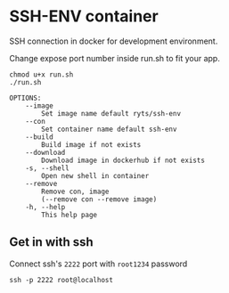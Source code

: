 # SSH-ENV container
SSH connection in docker for development environment.

Change expose port number inside run.sh to fit your app.

```shell
chmod u+x run.sh
./run.sh
```

```
OPTIONS:
    --image
        Set image name default ryts/ssh-env
    --con
        Set container name default ssh-env
    --build
        Build image if not exists
    --download
        Download image in dockerhub if not exists
    -s, --shell
        Open new shell in container
    --remove
        Remove con, image
        (--remove con --remove image)
    -h, --help
        This help page
```

## Get in with ssh
Connect ssh's `2222` port with `root1234` password
```shell
ssh -p 2222 root@localhost
```
